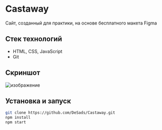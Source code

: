 # Castaway

Сайт, созданный для практики, на основе бесплатного макета Figma

## Стек технологий
- HTML, CSS, JavaScript
- Git

## Скриншот
![изображение](https://github.com/user-attachments/assets/a20469bb-55e5-43dd-b52a-9d442d2cbe72)


## Установка и запуск

```bash 
git clone https://github.com/DeSads/Castaway.git 
npm install
npm start
```
